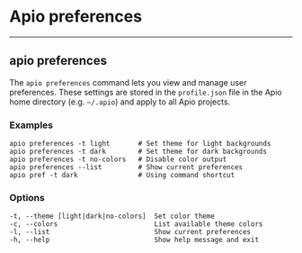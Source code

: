 # Apio preferences

---

## apio preferences

The `apio preferences` command lets you view and manage user preferences. These settings are stored in the `profile.json` file in the Apio home directory (e.g. `~/.apio`) and apply to all Apio projects.

<h3>Examples</h3>

```
apio preferences -t light       # Set theme for light backgrounds
apio preferences -t dark        # Set theme for dark backgrounds
apio preferences -t no-colors   # Disable color output
apio preferences --list         # Show current preferences
apio pref -t dark               # Using command shortcut
```

<h3>Options</h3>

```
-t, --theme [light|dark|no-colors]  Set color theme
-c, --colors                        List available theme colors
-l, --list                          Show current preferences
-h, --help                          Show help message and exit
```

